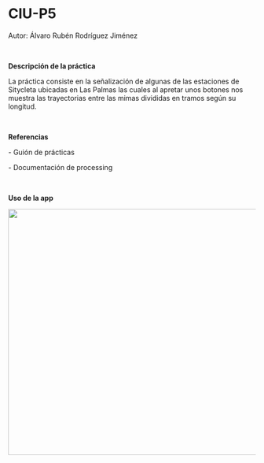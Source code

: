 # CIU-P5

Autor: Álvaro Rubén Rodríguez Jiménez

<br>

<p><b>Descripción de la práctica</b></p>

<p>La práctica consiste en la señalización de algunas de las estaciones de Sitycleta ubicadas en Las Palmas las cuales al apretar unos botones nos muestra las trayectorias entre las mimas divididas en tramos según su longitud.</p>

<br>

<p><b>Referencias</b></p>

<p>- Guión de prácticas</p>
<p>- Documentación de processing</p>

<br>

<p><b>Uso de la app</b></p>
<p align="center">
  <img width="750" height="500" src="https://user-images.githubusercontent.com/72138269/159091085-14d7b77f-1ce6-41ca-b981-0016a0b26063.gif">
</p>
